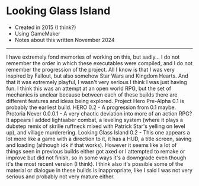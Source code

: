 # Looking Glass Island
- Created in 2015 (I think?)
- Using GameMaker
- Notes about this written November 2024
---
I have extremely fond memories of working on this, but sadly... I do not remember the order in which these executables were compiled, and I do not remember the progression of the project. All I know is that I was very inspired by Fallout, but also somehow Star Wars and Kingdom Hearts. And that it was extremely playful, I wasn't very serious I think I was just having fun. I think this was an attempt at an open world RPG, but the set of mechanics is unclear because between each of these builds there are different features and ideas being explored. Project Hero Pre-Alpha 0.1 is probably the earliest build. HERO 0.2 - A progression from 0.1 maybe. Protoria Never 0.0.0.1 - A very chaotic deviation into more of an action RPG? It appears I added lightsaber combat, a leveling system (where it plays a dubstep remix of skrille ruffneck mixed with Patrick Star's yelling on level up), and village murderering. Looking Glass Island 0.2 - This one appears a lot more like a game with a direction to it, it has a HUD, a title screen, saving and loading (although idk if that works). However it seems like a lot of things seen in previous builds either got axed or I attempted to remake or improve but did not finish, so in some ways it's a downgrade even though it's the most recent version (I think). I think also it's possible some of the material or dialogue in these builds is inappropriate, like I said I was not very serious and probably not very mature either.
